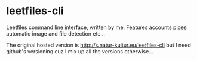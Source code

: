 leetfiles-cli
=============

Leetfiles command line interface, written by me.
Features accounts pipes automatic image and file detection etc...

The original hosted version is http://s.natur-kultur.eu/leetfiles-cli but I need github's versioning cuz I mix up all the versions otherwise...
